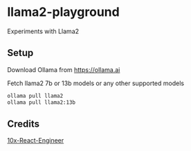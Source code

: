 # llama2-playground

Experiments with Llama2

## Setup

Download Ollama from https://ollama.ai

Fetch llama2 7b or 13b models or any other supported models

```bash
ollama pull llama2
ollama pull llama2:13b
```

## Credits

[10x-React-Engineer](https://github.com/jawerty/10x-React-Engineer)
